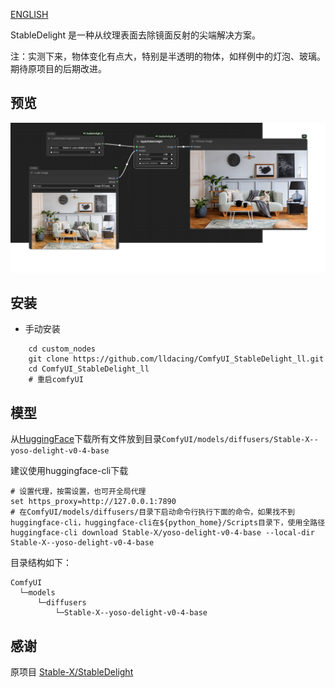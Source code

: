 [ENGLISH](README_EN.md)

StableDelight 是一种从纹理表面去除镜面反射的尖端解决方案。

注：实测下来，物体变化有点大，特别是半透明的物体，如样例中的灯泡、玻璃。期待原项目的后期改进。

## 预览
![save api extended](example/workflow_base.png)

## 安装

- 手动安装
```shell
    cd custom_nodes
    git clone https://github.com/lldacing/ComfyUI_StableDelight_ll.git
    cd ComfyUI_StableDelight_ll
    # 重启comfyUI
```
    

## 模型
从[HuggingFace](https://huggingface.co/Stable-X/yoso-delight-v0-4-base/tree/main)下载所有文件放到目录`ComfyUI/models/diffusers/Stable-X--yoso-delight-v0-4-base`

建议使用huggingface-cli下载
```
# 设置代理，按需设置，也可开全局代理
set https_proxy=http://127.0.0.1:7890
# 在ComfyUI/models/diffusers/目录下启动命令行执行下面的命令，如果找不到huggingface-cli，huggingface-cli在${python_home}/Scripts目录下，使用全路径
huggingface-cli download Stable-X/yoso-delight-v0-4-base --local-dir Stable-X--yoso-delight-v0-4-base
```
目录结构如下：
```
ComfyUI
  └─models
      └─diffusers
          └─Stable-X--yoso-delight-v0-4-base
```

## 感谢

原项目 [Stable-X/StableDelight](https://github.com/Stable-X/StableDelight)


